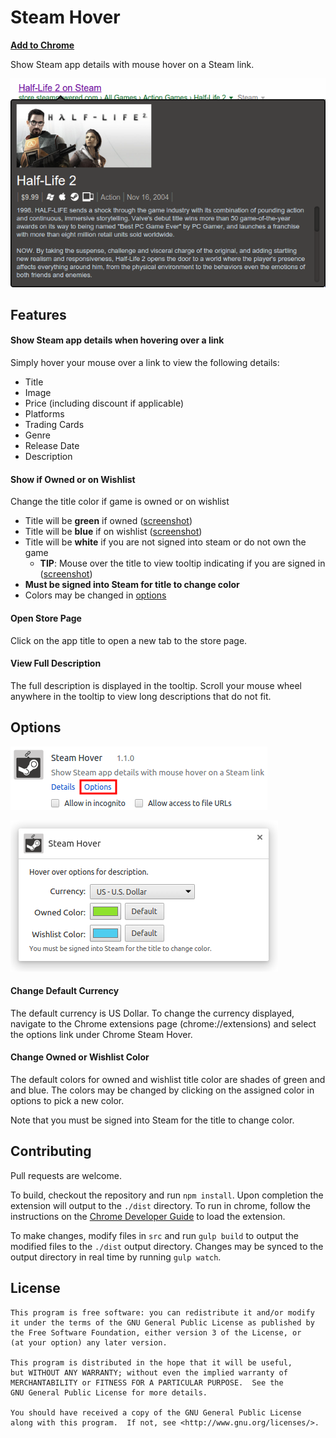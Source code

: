 # Steam Hover

**[Add to Chrome](https://chrome.google.com/webstore/detail/jfakmahmklpeigafdahkgkmnlmfjaphd)**

Show Steam app details with mouse hover on a Steam link.

![](https://raw.githubusercontent.com/Skylark95/chrome-steam-hover/master/screenshots/readme.png)

## Features
#### Show Steam app details when hovering over a link
Simply hover your mouse over a link to view the following details:
  * Title
  * Image
  * Price (including discount if applicable)
  * Platforms
  * Trading Cards
  * Genre
  * Release Date
  * Description

#### Show if Owned or on Wishlist
Change the title color if game is owned or on wishlist

  * Title will be **green** if owned ([screenshot](https://raw.githubusercontent.com/Skylark95/chrome-steam-hover/ownership-feature/screenshots/readme_owned.png))
  * Title will be **blue** if on wishlist ([screenshot](https://raw.githubusercontent.com/Skylark95/chrome-steam-hover/ownership-feature/screenshots/readme_wishlist.png))
  * Title will be **white** if you are not signed into steam or do not own the game
    * **TIP**: Mouse over the title to view tooltip indicating if you are signed in ([screenshot](https://raw.githubusercontent.com/Skylark95/chrome-steam-hover/ownership-feature/screenshots/readme_notsignedin.png))
  * **Must be signed into Steam for title to change color**
  * Colors may be changed in [options](#options)



#### Open Store Page
Click on the app title to open a new tab to the store page.

#### View Full Description
The full description is displayed in the tooltip.  Scroll your mouse wheel anywhere in the tooltip to view long descriptions that do not fit.

## Options
![](https://raw.githubusercontent.com/Skylark95/chrome-steam-hover/ownership-feature/screenshots/options1.png)

![](https://raw.githubusercontent.com/Skylark95/chrome-steam-hover/ownership-feature/screenshots/options2.png)

#### Change Default Currency
The default currency is US Dollar. To change the currency displayed, navigate to the Chrome extensions page (chrome://extensions) and select the options link under Chrome Steam Hover.

#### Change Owned or Wishlist Color
The default colors for owned and wishlist title color are shades of green and and blue. The colors may be changed by clicking on the assigned color in options to pick a new color.

Note that you must be signed into Steam for the title to change color.

## Contributing
Pull requests are welcome.

To build, checkout the repository and run ```npm install```.  Upon completion the extension will output to the ```./dist``` directory.  To run in chrome, follow the instructions on the [Chrome Developer Guide](https://developer.chrome.com/extensions/getstarted#unpacked) to load the extension.

To make changes, modify files in ```src``` and run ```gulp build``` to output the modified files to the ```./dist``` output directory.  Changes may be synced to the output directory in real time by running ```gulp watch```.


## License
```
This program is free software: you can redistribute it and/or modify
it under the terms of the GNU General Public License as published by
the Free Software Foundation, either version 3 of the License, or
(at your option) any later version.

This program is distributed in the hope that it will be useful,
but WITHOUT ANY WARRANTY; without even the implied warranty of
MERCHANTABILITY or FITNESS FOR A PARTICULAR PURPOSE.  See the
GNU General Public License for more details.

You should have received a copy of the GNU General Public License
along with this program.  If not, see <http://www.gnu.org/licenses/>.
```
